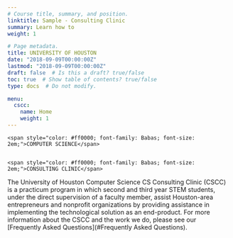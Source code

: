 ```yaml
---
# Course title, summary, and position.
linktitle: Sample - Consulting Clinic
summary: Learn how to
weight: 1

# Page metadata.
title: UNIVERSITY OF HOUSTON
date: "2018-09-09T00:00:00Z"
lastmod: "2018-09-09T00:00:00Z"
draft: false  # Is this a draft? true/false
toc: true  # Show table of contents? true/false
type: docs  # Do not modify.

menu:
  cscc:
    name: Home
    weight: 1
---
```

  
    <span style="color: #ff0000; font-family: Babas; font-size: 2em;">COMPUTER SCIENCE</span>


    <span style="color: #ff0000; font-family: Babas; font-size: 2em;">CONSULTING CLINIC</span>


The University of Houston Computer Science CS Consulting Clinic (CSCC) is a practicum program in which second and third year STEM students, under the direct supervision of a faculty member, assist Houston-area entrepreneurs and nonprofit organizations by providing assistance in implementing the technological solution as an end-product.
For more information about the CSCC and the work we do, please see our [Frequently Asked Questions](#Frequently Asked Questions).
